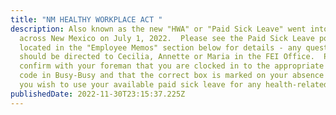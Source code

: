 ```yaml
---
title: "NM HEALTHY WORKPLACE ACT "
description: Also known as the new "HWA" or "Paid Sick Leave" went into effect
  across New Mexico on July 1, 2022.  Please see the Paid Sick Leave posters
  located in the "Employee Memos" section below for details - any questions
  should be directed to Cecilia, Annette or Maria in the FEI Office.  Please
  confirm with your foreman that you are clocked in to the appropriate time off
  code in Busy-Busy and that the correct box is marked on your absence slip if
  you wish to use your available paid sick leave for any health-related absence.
publishedDate: 2022-11-30T23:15:37.225Z
---
```

